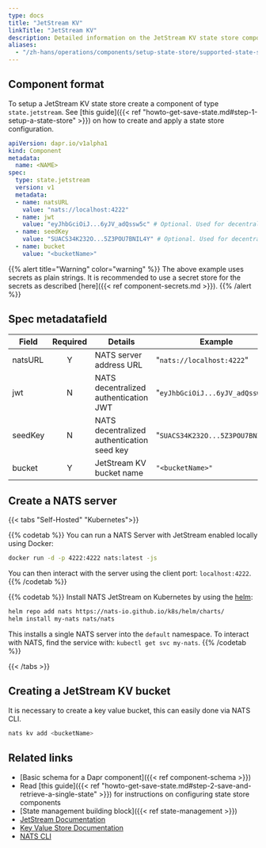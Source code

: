 ```yaml
---
type: docs
title: "JetStream KV"
linkTitle: "JetStream KV"
description: Detailed information on the JetStream KV state store component
aliases:
  - "/zh-hans/operations/components/setup-state-store/supported-state-stores/setup-nats-jetstream-kv/"
---
```


## Component format

To setup a JetStream KV state store create a component of type `state.jetstream`. See [this guide]({{< ref "howto-get-save-state.md#step-1-setup-a-state-store" >}}) on how to create and apply a state store configuration.

```yaml
apiVersion: dapr.io/v1alpha1
kind: Component
metadata:
  name: <NAME>
spec:
  type: state.jetstream
  version: v1
  metadata:
  - name: natsURL
    value: "nats://localhost:4222"
  - name: jwt
    value: "eyJhbGciOiJ...6yJV_adQssw5c" # Optional. Used for decentralized JWT authentication
  - name: seedKey
    value: "SUACS34K232O...5Z3POU7BNIL4Y" # Optional. Used for decentralized JWT authentication
  - name: bucket
    value: "<bucketName>"
```

{{% alert title="Warning" color="warning" %}}
The above example uses secrets as plain strings. It is recommended to use a secret store for the secrets as described [here]({{< ref component-secrets.md >}}).
{{% /alert %}}

## Spec metadatafield

| Field              | Required | Details | Example |
|--------------------|:--------:|---------|---------|
| natsURL            |        Y | NATS server address URL | "`nats://localhost:4222`"|
| jwt                |        N | NATS decentralized authentication JWT | "`eyJhbGciOiJ...6yJV_adQssw5c`"|
| seedKey            |        N | NATS decentralized authentication seed key | "`SUACS34K232O...5Z3POU7BNIL4Y`"|
| bucket             |        Y | JetStream KV bucket name | `"<bucketName>"`|

## Create a NATS server

{{< tabs "Self-Hosted" "Kubernetes">}}

{{% codetab %}}
You can run a NATS Server with JetStream enabled locally using Docker:

```bash
docker run -d -p 4222:4222 nats:latest -js
```

You can then interact with the server using the client port: `localhost:4222`.
{{% /codetab %}}

{{% codetab %}}
Install NATS JetStream on Kubernetes by using the [helm](https://github.com/nats-io/k8s/tree/main/helm/charts/nats#jetstream):

```bash
helm repo add nats https://nats-io.github.io/k8s/helm/charts/
helm install my-nats nats/nats
```

This installs a single NATS server into the `default` namespace. To interact
with NATS, find the service with: `kubectl get svc my-nats`.
{{% /codetab %}}

{{< /tabs >}}

## Creating a JetStream KV bucket

It is necessary to create a key value bucket, this can easily done via NATS CLI.

```bash
nats kv add <bucketName>
```

## Related links
- [Basic schema for a Dapr component]({{< ref component-schema >}})
- Read [this guide]({{< ref "howto-get-save-state.md#step-2-save-and-retrieve-a-single-state" >}}) for instructions on configuring state store components
- [State management building block]({{< ref state-management >}})
- [JetStream Documentation](https://docs.nats.io/nats-concepts/jetstream)
- [Key Value Store Documentation](https://docs.nats.io/nats-concepts/jetstream/key-value-store)
- [NATS CLI](https://github.com/nats-io/natscli)
